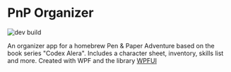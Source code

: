 # PnP Organizer

![dev build](https://github.com/Piggo41/PnP-Organizer/actions/workflows/main.yml/badge.svg?branch=dev)

An organizer app for a homebrew Pen & Paper Adventure based on the book series "Codex Alera". 
Includes a character sheet, inventory, skills list and more. 
Created with WPF and the library [WPFUI](https://github.com/lepoco/wpfui)